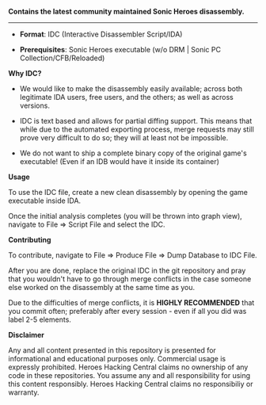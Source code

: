 **Contains the latest community maintained Sonic Heroes disassembly.**

-------------

- **Format**: IDC (Interactive Disassembler Script/IDA)

- **Prerequisites**: Sonic Heroes executable (w/o DRM | Sonic PC Collection/CFB/Reloaded)

**Why IDC?**
- We would like to make the disassembly easily available; across both legitimate IDA users, free users, and the others; as well as across versions.

- IDC is text based and allows for partial diffing support. This means that while due to the automated exporting process, merge requests may still prove very difficult to do so; they will at least not be impossible.

- We do not want to ship a complete binary copy of the original game's executable! (Even if an IDB would have it inside its container)

**Usage**

To use the IDC file, create a new clean disassembly by opening the game executable inside IDA.

Once the initial analysis completes (you will be thrown into graph view), navigate to File => Script File and select the IDC.

**Contributing**

To contribute, navigate to File => Produce File => Dump Database to IDC File.

After you are done, replace the original IDC in the git repository and pray that you wouldn't have to go through merge conflicts in the case someone else worked on the disassembly at the same time as you.

Due to the difficulties of merge conflicts, it is **HIGHLY RECOMMENDED** that you commit often; preferably after every session - even if all you did was label 2-5 elements.

**Disclaimer**

Any and all content presented in this repository is presented for informational and educational purposes only. Commercial usage is expressly prohibited. Heroes Hacking Central claims no ownership of any code in these repositories. You assume any and all responsibility for using this content responsibly. Heroes Hacking Central claims no responsibiliy or warranty.

